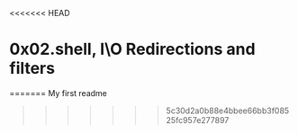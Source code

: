 <<<<<<< HEAD
# 0x02.shell, I\O Redirections and filters 
=======
My first readme
>>>>>>> 5c30d2a0b88e4bbee66bb3f08525fc957e277897
